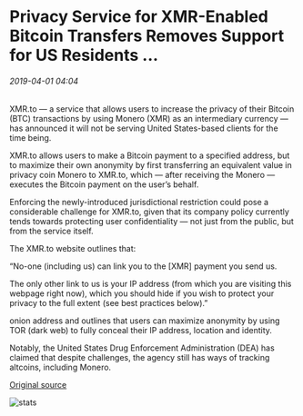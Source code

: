 # Privacy Service for XMR-Enabled Bitcoin Transfers Removes Support for US Residents ...

###### 2019-04-01 04:04

XMR.to — a service that allows users to increase the privacy of their Bitcoin (BTC) transactions by using Monero (XMR) as an intermediary currency — has announced it will not be serving United States-based clients for the time being.

XMR.to allows users to make a Bitcoin payment to a specified address, but to maximize their own anonymity by first transferring an equivalent value in privacy coin Monero to XMR.to, which — after receiving the Monero — executes the Bitcoin payment on the user’s behalf.

Enforcing the newly-introduced jurisdictional restriction could pose a considerable challenge for XMR.to, given that its company policy currently tends towards protecting user confidentiality — not just from the public, but from the service itself.

The XMR.to website outlines that:

“No-one (including us) can link you to the \[XMR\] payment you send us.

The only other link to us is your IP address (from which you are visiting this webpage right now), which you should hide if you wish to protect your privacy to the full extent (see best practices below).”

onion address and outlines that users can maximize anonymity by using TOR (dark web) to fully conceal their IP address, location and identity.

Notably, the United States Drug Enforcement Administration (DEA) has claimed that despite challenges, the agency still has ways of tracking altcoins, including Monero.

[Original source](https://cointelegraph.com/news/privacy-service-for-xmr-enabled-bitcoin-transfers-removes-support-for-us-residents)

![stats](https://c.statcounter.com/11760860/0/a89fa40b/1/ "stats")